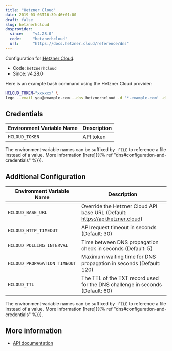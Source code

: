 ```yaml
---
title: "Hetzner Cloud"
date: 2019-03-03T16:39:46+01:00
draft: false
slug: hetznerhcloud
dnsprovider:
  since:    "v4.28.0"
  code:     "hetznerhcloud"
  url:      "https://docs.hetzner.cloud/reference/dns"
---
```


<!-- THIS DOCUMENTATION IS AUTO-GENERATED. PLEASE DO NOT EDIT. -->
<!-- providers/dns/hetznerhcloud/hetznerhcloud.toml -->
<!-- THIS DOCUMENTATION IS AUTO-GENERATED. PLEASE DO NOT EDIT. -->


Configuration for [Hetzner Cloud](https://docs.hetzner.cloud/reference/dns).


<!--more-->

- Code: `hetznerhcloud`
- Since: v4.28.0


Here is an example bash command using the Hetzner Cloud provider:

```bash
HCLOUD_TOKEN="xxxxxx" \
lego --email you@example.com --dns hetznerhcloud -d '*.example.com' -d example.com run
```




## Credentials

| Environment Variable Name | Description |
|-----------------------|-------------|
| `HCLOUD_TOKEN` | API token |

The environment variable names can be suffixed by `_FILE` to reference a file instead of a value.
More information [here]({{% ref "dns#configuration-and-credentials" %}}).


## Additional Configuration

| Environment Variable Name | Description |
|--------------------------------|-------------|
| `HCLOUD_BASE_URL` | Override the Hetzner Cloud API base URL (Default: https://api.hetzner.cloud) |
| `HCLOUD_HTTP_TIMEOUT` | API request timeout in seconds (Default: 30) |
| `HCLOUD_POLLING_INTERVAL` | Time between DNS propagation check in seconds (Default: 5) |
| `HCLOUD_PROPAGATION_TIMEOUT` | Maximum waiting time for DNS propagation in seconds (Default: 120) |
| `HCLOUD_TTL` | The TTL of the TXT record used for the DNS challenge in seconds (Default: 60) |

The environment variable names can be suffixed by `_FILE` to reference a file instead of a value.
More information [here]({{% ref "dns#configuration-and-credentials" %}}).




## More information

- [API documentation](https://docs.hetzner.cloud/reference/dns)

<!-- THIS DOCUMENTATION IS AUTO-GENERATED. PLEASE DO NOT EDIT. -->
<!-- providers/dns/hetznerhcloud/hetznerhcloud.toml -->
<!-- THIS DOCUMENTATION IS AUTO-GENERATED. PLEASE DO NOT EDIT. -->
